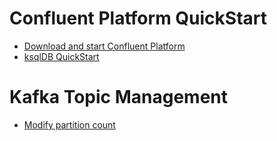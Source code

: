 # Confluent Platform QuickStart

- [Download and start Confluent Platform](https://docs.confluent.io/platform/current/platform-quickstart.html#step-2-create-ak-topics-for-storing-your-data)
- [ksqlDB QuickStart](https://ksqldb.io/quickstart.html)


# Kafka Topic Management
- [Modify partition count](https://support.confluent.io/hc/en-us/articles/360040094151-How-to-increase-the-partition-count-for-a-Confluent-Cloud-hosted-topic)
